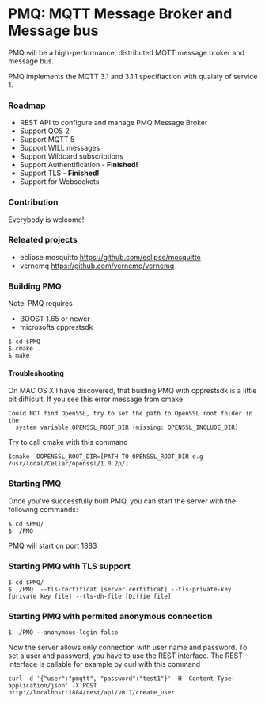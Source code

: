 
# PMQ: MQTT Message Broker and Message bus


PMQ will be a high-performance, distributed MQTT message broker and message bus. 

PMQ implements the MQTT 3.1 and 3.1.1 specifiaction with qualaty of service 1.

### Roadmap
* REST API to configure and manage PMQ Message Broker
* Support QOS 2
* Support MQTT 5
* Support WILL messages
* Support Wildcard subscriptions
* Support Authentification -  **Finished!**
* Support TLS - **Finished!**
* Support for Websockets

### Contribution
Everybody is welcome!

### Releated projects
* eclipse mosquitto https://github.com/eclipse/mosquitto
* vernemq https://github.com/vernemq/vernemq

### Building PMQ

Note: PMQ requires 
* BOOST 1.65 or newer 
* microsofts cpprestsdk

```shell
$ cd $PMQ
$ cmake .
$ make
```
#### Troubleshooting
On MAC OS X I have discovered, that buiding PMQ with cpprestsdk is a little bit difficult.
If you see this error message from cmake
```shell
Could NOT find OpenSSL, try to set the path to OpenSSL root folder in the
  system variable OPENSSL_ROOT_DIR (missing: OPENSSL_INCLUDE_DIR)
```
Try to call cmake with this command
```shell
$cmake -DOPENSSL_ROOT_DIR=[PATH TO OPENSSL_ROOT_DIR e.g  /usr/local/Cellar/openssl/1.0.2p/]
```

### Starting PMQ

Once you've successfully built PMQ, you can start the server with the following
commands:

```shell
$ cd $PMQ/
$ ./PMQ
```
PMQ will start on port 1883

### Starting PMQ with TLS support
```shell
$ cd $PMQ/
$ ./PMQ  --tls-certificat [server certificat] --tls-private-key [private key file] --tls-dh-file [Diffie file]
```

### Starting PMQ with permited anonymous connection
```
$ ./PMQ --anonymous-login false
```
Now the server allows only connection with user name and password.
To set a user and password, you have to use the REST interface.
The REST interface is callable for example by curl with this command
```
curl -d '{"user":"pmqtt", "password":"test1"}' -H 'Content-Type: application/json' -X POST http://localhost:1884/rest/api/v0.1/create_user
```



